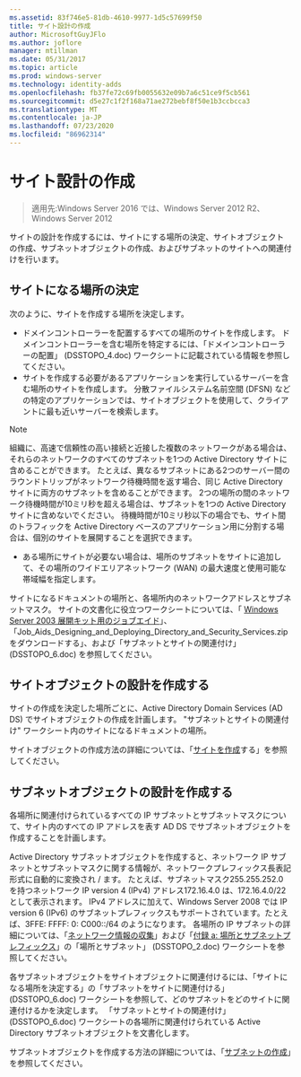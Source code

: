```yaml
---
ms.assetid: 83f746e5-81db-4610-9977-1d5c57699f50
title: サイト設計の作成
author: MicrosoftGuyJFlo
ms.author: joflore
manager: mtillman
ms.date: 05/31/2017
ms.topic: article
ms.prod: windows-server
ms.technology: identity-adds
ms.openlocfilehash: fb37fe72c69fb0055632e09b7a6c51ce9f5cb561
ms.sourcegitcommit: d5e27c1f2f168a71ae272bebf8f50e1b3ccbcca3
ms.translationtype: MT
ms.contentlocale: ja-JP
ms.lasthandoff: 07/23/2020
ms.locfileid: "86962314"
---
```

# <a name="creating-a-site-design"></a>サイト設計の作成

> 適用先:Windows Server 2016 では、Windows Server 2012 R2、Windows Server 2012

サイトの設計を作成するには、サイトにする場所の決定、サイトオブジェクトの作成、サブネットオブジェクトの作成、およびサブネットのサイトへの関連付けを行います。

## <a name="deciding-which-locations-will-become-sites"></a>サイトになる場所の決定

次のように、サイトを作成する場所を決定します。

- ドメインコントローラーを配置するすべての場所のサイトを作成します。 ドメインコントローラーを含む場所を特定するには、「ドメインコントローラーの配置」 (DSSTOPO_4.doc) ワークシートに記載されている情報を参照してください。
- サイトを作成する必要があるアプリケーションを実行しているサーバーを含む場所のサイトを作成します。 分散ファイルシステム名前空間 (DFSN) などの特定のアプリケーションでは、サイトオブジェクトを使用して、クライアントに最も近いサーバーを検索します。

> [!NOTE]
> 組織に、高速で信頼性の高い接続と近接した複数のネットワークがある場合は、それらのネットワークのすべてのサブネットを1つの Active Directory サイトに含めることができます。 たとえば、異なるサブネットにある2つのサーバー間のラウンドトリップがネットワーク待機時間を返す場合、同じ Active Directory サイトに両方のサブネットを含めることができます。 2つの場所の間のネットワーク待機時間が10ミリ秒を超える場合は、サブネットを1つの Active Directory サイトに含めないでください。 待機時間が10ミリ秒以下の場合でも、サイト間のトラフィックを Active Directory ベースのアプリケーション用に分割する場合は、個別のサイトを展開することを選択できます。

- ある場所にサイトが必要ない場合は、場所のサブネットをサイトに追加して、その場所のワイドエリアネットワーク (WAN) の最大速度と使用可能な帯域幅を指定します。

サイトになるドキュメントの場所と、各場所内のネットワークアドレスとサブネットマスク。 サイトの文書化に役立つワークシートについては、「 [Windows Server 2003 展開キット用のジョブエイド](https://microsoft.com/download/details.aspx?id=9608)」、「Job_Aids_Designing_and_Deploying_Directory_and_Security_Services.zip をダウンロードする」、および「サブネットとサイトの関連付け」 (DSSTOPO_6.doc) を参照してください。

## <a name="creating-a-site-object-design"></a>サイトオブジェクトの設計を作成する

サイトの作成を決定した場所ごとに、Active Directory Domain Services (AD DS) でサイトオブジェクトの作成を計画します。 "サブネットとサイトの関連付け" ワークシート内のサイトになるドキュメントの場所。

サイトオブジェクトの作成方法の詳細については、「[サイトを作成](/previous-versions/windows/it-pro/windows-server-2008-r2-and-2008/cc772304(v=ws.11))する」を参照してください。

## <a name="creating-a-subnet-object-design"></a>サブネットオブジェクトの設計を作成する

各場所に関連付けられているすべての IP サブネットとサブネットマスクについて、サイト内のすべての IP アドレスを表す AD DS でサブネットオブジェクトを作成することを計画します。

Active Directory サブネットオブジェクトを作成すると、ネットワーク IP サブネットとサブネットマスクに関する情報が、ネットワークプレフィックス長表記形式に自動的に変換され <IP address> / <prefix length> ます。 たとえば、サブネットマスク255.255.252.0 を持つネットワーク IP version 4 (IPv4) アドレス172.16.4.0 は、172.16.4.0/22 として表示されます。 IPv4 アドレスに加えて、Windows Server 2008 では IP version 6 (IPv6) のサブネットプレフィックスもサポートされています。たとえば、3FFE: FFFF: 0: C000::/64 のようになります。 各場所の IP サブネットの詳細については、「[ネットワーク情報の収集](../../ad-ds/plan/Collecting-Network-Information.md)」および「[付録 a: 場所とサブネットプレフィックス](Appendix-A--Locations-and-Subnet-Prefixes.md)」の「場所とサブネット」 (DSSTOPO_2.doc) ワークシートを参照してください。

各サブネットオブジェクトをサイトオブジェクトに関連付けるには、「サイトになる場所を決定する」の「サブネットをサイトに関連付ける」 (DSSTOPO_6.doc) ワークシートを参照して、どのサブネットをどのサイトに関連付けるかを決定します。 「サブネットとサイトの関連付け」 (DSSTOPO_6.doc) ワークシートの各場所に関連付けられている Active Directory サブネットオブジェクトを文書化します。

サブネットオブジェクトを作成する方法の詳細については、「[サブネットの作成](/previous-versions/windows/it-pro/windows-server-2008-r2-and-2008/cc770372(v=ws.11))」を参照してください。
